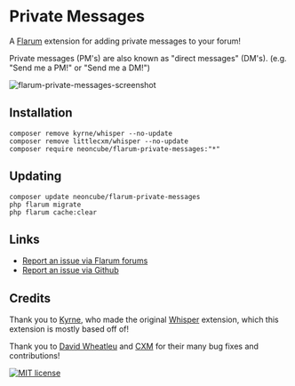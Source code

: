# Private Messages

A [Flarum](http://flarum.org) extension for adding private messages to your forum!

Private messages (PM's) are also known as "direct messages" (DM's). (e.g. "Send me a PM!" or "Send me a DM!")

![flarum-private-messages-screenshot](https://raw.githubusercontent.com/neoncube2/flarum-private-messages/main/resources/screenshot.jpg)

## Installation

	composer remove kyrne/whisper --no-update
	composer remove littlecxm/whisper --no-update
    composer require neoncube/flarum-private-messages:"*"

## Updating

    composer update neoncube/flarum-private-messages
    php flarum migrate
    php flarum cache:clear

## Links

- [Report an issue via Flarum forums](https://github.com/neoncube2/flarum-private-messages/issues)
- [Report an issue via Github](https://github.com/neoncube2/flarum-private-messages/issues)

## Credits

Thank you to [Kyrne](https://redevs.org), who made the original [Whisper](https://flarum.org/index.php/extension/kyrne/whisper) extension, which this extension is mostly based off of!

Thank you to [David Wheatleu](https://davwheat.dev) and [CXM](https://littlecxm.me/) for their many bug fixes and contributions!

[![MIT license](https://img.shields.io/badge/license-MIT-blue.svg)](https://github.com/neoncube/flarum-private-messages/blob/master/LICENSE)